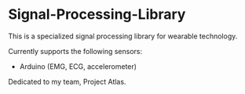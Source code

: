 # Signal-Processing-Library

This is a specialized signal processing library for wearable technology. 

Currently supports the following sensors:
- Arduino (EMG, ECG, accelerometer)

Dedicated to my team, Project Atlas. 
